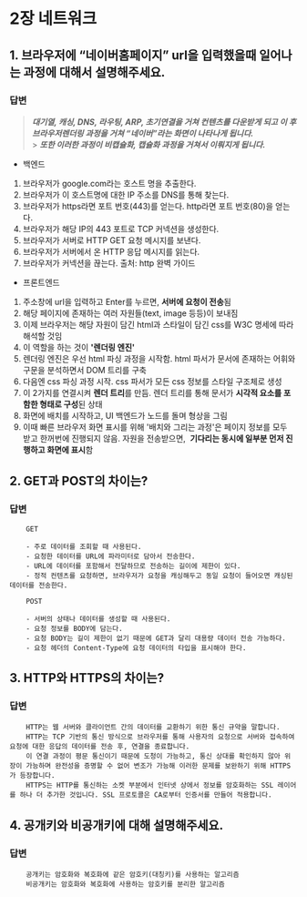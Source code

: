 # **2장 네트워크**

## 1. 브라우저에 “네이버홈페이지” url을 입력했을때 일어나는 과정에 대해서 설명해주세요.

### 답변

> **_대기열, 캐싱, DNS, 라우팅, ARP, 초기연결을 거쳐 컨텐츠를 다운받게 되고 이 후 브라우저렌더링 과정을 거쳐 “네이버”라는 화면이 나타나게 됩니다._**<br> > **_또한 이러한 과정이 비캡슐화, 캡슐화 과정을 거쳐서 이뤄지게 됩니다._**

- 백엔드

1.  브라우저가 google.com라는 호스트 명을 추출한다.
2.  브라우저가 이 호스트명에 대한 IP 주소를 DNS를 통해 찾는다.
3.  브라우저가 https라면 포트 번호(443)를 얻는다. http라면 포트 번호(80)을 얻는다.
4.  브라우저가 해당 IP의 443 포트로 TCP 커넥션을 생성한다.
5.  브라우저가 서버로 HTTP GET 요청 메시지를 보낸다.
6.  브라우저가 서버에서 온 HTTP 응답 메시지를 읽는다.
7.  브라우저가 커넥션을 끊는다.
    출처: http 완벽 가이드

- 프론트엔드

1.  주소창에 url을 입력하고 Enter를 누르면, **서버에 요청이 전송**됨
2.  해당 페이지에 존재하는 여러 자원들(text, image 등등)이 보내짐
3.  이제 브라우저는 해당 자원이 담긴 html과 스타일이 담긴 css를 W3C 명세에 따라 해석할 것임
4.  이 역할을 하는 것이 **'렌더링 엔진'**
5.  렌더링 엔진은 우선 html 파싱 과정을 시작함. html 파서가 문서에 존재하는 어휘와 구문을 분석하면서 DOM 트리를 구축
6.  다음엔 css 파싱 과정 시작. css 파서가 모든 css 정보를 스타일 구조체로 생성
7.  이 2가지를 연결시켜 **렌더 트리**를 만듬. 렌더 트리를 통해 문서가 **시각적 요소를 포함한 형태로 구성**된 상태
8.  화면에 배치를 시작하고, UI 백엔드가 노드를 돌며 형상을 그림
9.  이때 빠른 브라우저 화면 표시를 위해 '배치와 그리는 과정'은 페이지 정보를 모두 받고 한꺼번에 진행되지 않음. 자원을 전송받으면, 
    **기다리는 동시에 일부분 먼저 진행하고 화면에 표시**함

## 2. GET과 POST의 차이는?

### 답변

        GET

        - 주로 데이터를 조회할 때 사용된다.
        - 요청한 데이터를 URL에 파라미터로 담아서 전송한다.
        - URL에 데이터를 포함해서 전달하므로 전송하는 길이에 제한이 있다.
        - 정적 컨텐츠를 요청하면, 브라우저가 요청을 캐싱해두고 동일 요청이 들어오면 캐싱된 데이터를 전송한다.

        POST

        - 서버의 상태나 데이터를 생성할 때 사용된다.
        - 요청 정보를 BODY에 담는다.
        - 요청 BODY는 길이 제한이 없기 때문에 GET과 달리 대용량 데이터 전송 가능하다.
        - 요청 헤더의 Content-Type에 요청 데이터의 타입을 표시해야 한다.

## 3. HTTP와 HTTPS의 차이는?

### 답변

        HTTP는 웹 서버와 클라이언트 간의 데이터를 교환하기 위한 통신 규약을 말합니다.
        HTTP는 TCP 기반의 통신 방식으로 브라우저를 통해 사용자의 요청으로 서버와 접속하여 요청에 대한 응답의 데이터를 전송 후, 연결을 종료합니다.
        이 연결 과정이 평문 통신이기 때문에 도청이 가능하고, 통신 상대를 확인하지 않아 위장이 가능하며 완전성을 증명할 수 없어 변조가 가능해 이러한 문제를 보완하기 위해 HTTPS가 등장합니다.
        HTTPS는 HTTP를 통신하는 소켓 부분에서 인터넷 상에서 정보를 암호화하는 SSL 레이어를 하나 더 추가한 것입니다. SSL 프로토콜은 CA로부터 인증서를 만들어 적용합니다.

## 4. 공개키와 비공개키에 대해 설명해주세요.

### 답변

        공개키는 암호화와 복호화에 같은 암호키(대칭키)를 사용하는 알고리즘
        비공개키는 암호화와 복호화에 사용하는 암호키를 분리한 알고리즘

